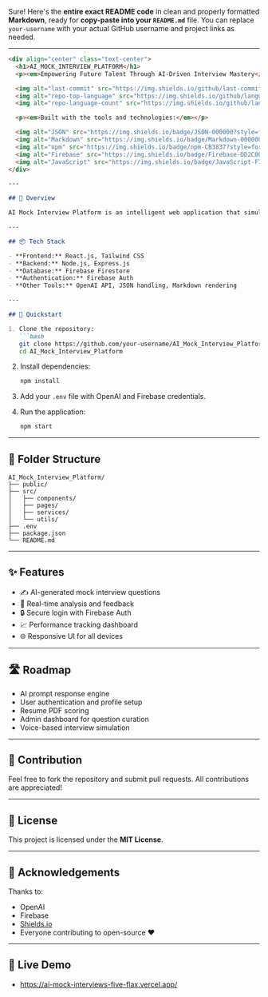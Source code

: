 Sure! Here's the **entire exact README code** in clean and properly formatted **Markdown**, ready for **copy-paste into your `README.md`** file. You can replace `your-username` with your actual GitHub username and project links as needed.

---

````md
<div align="center" class="text-center">  
  <h1>AI_MOCK_INTERVIEW_PLATFORM</h1>  
  <p><em>Empowering Future Talent Through AI-Driven Interview Mastery</em></p>  

  <img alt="last-commit" src="https://img.shields.io/github/last-commit/your-username/AI_Mock_Interview_Platform" />
  <img alt="repo-top-language" src="https://img.shields.io/github/languages/top/your-username/AI_Mock_Interview_Platform" />
  <img alt="repo-language-count" src="https://img.shields.io/github/languages/count/your-username/AI_Mock_Interview_Platform" />

  <p><em>Built with the tools and technologies:</em></p>

  <img alt="JSON" src="https://img.shields.io/badge/JSON-000000?style=for-the-badge&logo=json&logoColor=white" />
  <img alt="Markdown" src="https://img.shields.io/badge/Markdown-000000?style=for-the-badge&logo=markdown&logoColor=white" />
  <img alt="npm" src="https://img.shields.io/badge/npm-CB3837?style=for-the-badge&logo=npm&logoColor=white" />
  <img alt="Firebase" src="https://img.shields.io/badge/Firebase-DD2C00?style=for-the-badge&logo=firebase&logoColor=white" />
  <img alt="JavaScript" src="https://img.shields.io/badge/JavaScript-F7DF1E?style=for-the-badge&logo=javascript&logoColor=black" />
</div>

---

## 📑 Overview

AI Mock Interview Platform is an intelligent web application that simulates real interview experiences. Designed for job-seekers, it helps users prepare by answering curated questions and receiving AI-generated feedback.

---

## 📦 Tech Stack

- **Frontend:** React.js, Tailwind CSS  
- **Backend:** Node.js, Express.js  
- **Database:** Firebase Firestore  
- **Authentication:** Firebase Auth  
- **Other Tools:** OpenAI API, JSON handling, Markdown rendering

---

## 🚀 Quickstart

1. Clone the repository:
   ```bash
   git clone https://github.com/your-username/AI_Mock_Interview_Platform.git
   cd AI_Mock_Interview_Platform
````

2. Install dependencies:

   ```bash
   npm install
   ```

3. Add your `.env` file with OpenAI and Firebase credentials.

4. Run the application:

   ```bash
   npm start
   ```

---

## 📁 Folder Structure

```
AI_Mock_Interview_Platform/
├── public/
├── src/
│   ├── components/
│   ├── pages/
│   ├── services/
│   └── utils/
├── .env
├── package.json
└── README.md
```

---

## ✨ Features

* ✍️ AI-generated mock interview questions
* 🧠 Real-time analysis and feedback
* 🔒 Secure login with Firebase Auth
* 📈 Performance tracking dashboard
* 🌐 Responsive UI for all devices

---

## 🛣️ Roadmap

* AI prompt response engine
* User authentication and profile setup
* Resume PDF scoring
* Admin dashboard for question curation
* Voice-based interview simulation

---

## 🤝 Contribution

Feel free to fork the repository and submit pull requests. All contributions are appreciated!

---

## 📜 License

This project is licensed under the **MIT License**.

---

## 🙏 Acknowledgements

Thanks to:

* OpenAI
* Firebase
* [Shields.io](https://shields.io)
* Everyone contributing to open-source ❤️

---

## 📍 Live Demo

* https://ai-mock-interviews-five-flax.vercel.app/
